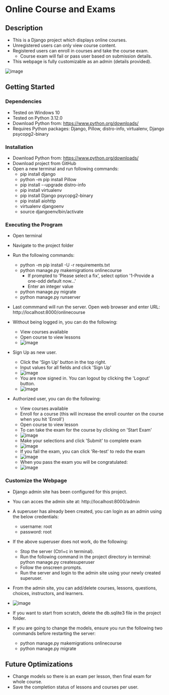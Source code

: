 # Online Course and Exams

## Description

- This is a Django project which displays online courses. 
- Unregistered users can only view course content.
- Registered users can enroll in courses and take the course exam.
     - Course exam will fail or pass user based on submission details.
- This webpage is fully customizable as an admin (details provided).

![image](https://github.com/MaayonThayaparan/Online-Course-Project/assets/43158629/3647724d-51ff-4777-bbc4-f074c85a3418)

## Getting Started

### Dependencies
- Tested on Windows 10
- Tested on Python 3.12.0
- Download Python from: https://www.python.org/downloads/
- Requires Python packages: Django, Pillow, distro-info, virtualenv, Django psycopg2-binary

### Installation
- Download Python from: https://www.python.org/downloads/
- Download project from GitHub
- Open a new terminal and run following commands:
     - pip install django
     - python -m pip install Pillow
     - pip install --upgrade distro-info
     - pip install virtualenv
     - pip install Django psycopg2-binary
     - pip install aiohttp
     - virtualenv djangoenv
     - source djangoenv/bin/activate
  
### Executing the Program
- Open terminal
- Navigate to the project folder
- Run the following commands:
     - python -m pip install -U -r requirements.txt
     - python manage.py makemigrations onlinecourse
          - If prompted to 'Please select a fix', select option '1-Provide a one-odd default now...'
          - Enter an integer value
     - python manage.py migrate
     - python manage.py runserver
- Last commmand will run the server. Open web browser and enter URL: http://localhost:8000/onlinecourse

- Without being logged in, you can do the following:
     - View courses available
     - Open course to view lessons
     - ![image](https://github.com/MaayonThayaparan/Online-Course-Project/assets/43158629/3647724d-51ff-4777-bbc4-f074c85a3418)

- Sign Up as new user.
     - Click the 'Sign Up' button in the top right.
     - Input values for all fields and click 'Sign Up'
     - ![image](https://github.com/MaayonThayaparan/Online-Course-Project/assets/43158629/638781cb-e090-4118-b147-8fdd92b01e61)
     - You are now signed in. You can logout by clicking the 'Logout' button.
     - ![image](https://github.com/MaayonThayaparan/Online-Course-Project/assets/43158629/926022ad-ba4c-42ca-bf3d-21e9816bb2f5)

- Authorized user, you can do the following:
     - View courses available
     - Enroll for a course (this will increase the enroll counter on the course when you hit 'Enroll')
     - Open course to view lesson
     - To can take the exam for the course by clicking on 'Start Exam'
     - ![image](https://github.com/MaayonThayaparan/Online-Course-Project/assets/43158629/bdd3f0b5-a577-4c29-ba0f-fab43ac605ce)
     - Make your selections and click 'Submit' to complete exam
     - ![image](https://github.com/MaayonThayaparan/Online-Course-Project/assets/43158629/ccd912f8-9fbc-480c-be68-250ba34a1ab4)
     - If you fail the exam, you can click 'Re-test' to redo the exam
     - ![image](https://github.com/MaayonThayaparan/Online-Course-Project/assets/43158629/9d4b98f8-72c7-4aa0-a1ab-30b31e6a906c)
     - When you pass the exam you will be congratulated:
     - ![image](https://github.com/MaayonThayaparan/Online-Course-Project/assets/43158629/a75ab7eb-6faa-47ca-80e7-b91f14e571b5)

### Customize the Webpage
- Django admin site has been configured for this project.
- You can acces the admin site at: http://localhost:8000/admin
- A superuser has already been created, you can login as an admin using the below credentials:
     - username: root
     - password: root
- If the above superuser does not work, do the following:
     - Stop the server (Ctrl+c in terminal).
     - Run the following command in the project directory in terminal: python manage.py createsuperuser
     - Follow the onscreen prompts.
     - Run the server and login to the admin site using your newly created superuser.
- From the admin site, you can add/delete courses, lessons, questions, choices, instructors, and learners.
- ![image](https://github.com/MaayonThayaparan/Online-Course-Project/assets/43158629/8811bc89-c9e9-4d09-b056-78ab77f79e3b)

- If you want to start from scratch, delete the db.sqlite3 file in the project folder.
- If you are going to change the models, ensure you run the following two commands before restarting the server:
     - python manage.py makemigrations onlinecourse
     - python manage.py migrate


## Future Optimizations
- Change models so there is an exam per lesson, then final exam for whole course. 
- Save the completion status of lessons and courses per user. 



      



          
            

         
      
       



